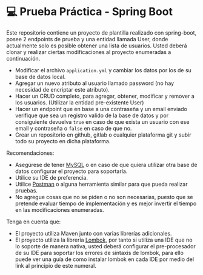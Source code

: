 # 💻 Prueba Práctica - Spring Boot 
  
Este repositorio contiene un proyecto de plantilla realizado con spring-boot, posee 2 endpoints de prueba y una entidad llamada User, donde actualmente solo es posible obtener una lista de usuarios. Usted deberá clonar y realizar ciertas modificaciones al proyecto enumeradas a continuación.  
  
- Modificar el archivo `application.yml` y cambiar los datos por los de su base de datos local.  
- Agregar un nuevo atributo al usuario llamado password (no hay necesidad de encriptar este atributo).  
- Hacer un CRUD completo, para agregar, obtener, modificar y remover a los usuarios. (Utilizar la entidad pre-existente User)  
- Hacer un endpoint que en base a una contraseña y un email enviado verifique que sea un registro valido de la base de datos y por consiguiente devuelva `true` en caso de que exista un usuario con ese email y contraseña o `false` en caso de que no.  
- Crear un repositorio en github, gitlab o cualquier plataforma git y subir todo su proyecto en dicha plataforma.  
  
Recomendaciones:  
  
- Asegúrese de tener [MySQL](https://www.mysql.com/downloads/) o en caso de que quiera utilizar otra base de datos configurar el proyecto para soportarla.  
- Utilice su IDE de preferencia.  
- Utilice [Postman](https://www.postman.com/downloads/) o alguna herramienta similar para que pueda realizar pruebas.  
- No agregue cosas que no se piden o no son necesarias, puesto que se pretende evaluar tiempo de implementación y es mejor invertir el tiempo en las modificaciones enumeradas.

Tenga en cuenta que:

- El proyecto utiliza Maven junto con varias librerías adicionales.
- El proyecto utiliza la librería [Lombok](https://projectlombok.org/setup/overview), por tanto si utiliza una IDE que no lo soporte de manera nativa, usted deberá configurar el pre-procesador de su IDE para soportar los errores de sintaxis de lombok, para ello puede ver una guía de como instalar lombok en cada IDE por medio del link al principio de este numeral.